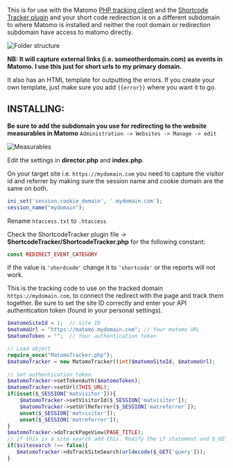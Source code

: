 This is for use with the Matomo [PHP tracking client](https://github.com/matomo-org/matomo-php-tracker) and the [Shortcode Tracker plugin](https://github.com/mgazdzik/plugin-ShortcodeTracker) and your short code redirection is on a different subdomain to where Matomo is installed and neither the root domain or redirection subdomain have access to matomo directly.

![Folder structure](https://res.cloudinary.com/league-of-true-love/image/upload/v1599754872/folders.jpg)

**NB: It will capture external links (i.e. someotherdomain.com) as events in Matomo. I use this just for short urls to my primary domain.**

It also has an HTML template for outputting the errors. If you create your own template, just make sure you add `{{error}}` where you want it to go.

## INSTALLING:

**Be sure to add the subdomain you use for redirecting to the website measurables in Matomo** `Administration -> Websites -> Manage -> edit`

![Measurables](https://res.cloudinary.com/league-of-true-love/image/upload/v1599754877/measurable.jpg)

Edit the settings in **director.php** and **index.php**.

On your target site i.e. `https://mydomain.com` you need to capture the visitor id and referrer by making sure the session name and cookie domain are the same on both.
```php
ini_set('session.cookie_domain', '.mydomain.com');
session_name("mydomain");
```
Rename `htaccess.txt` to `.htaccess`

Check the ShortcodeTracker plugin file -> **ShortcodeTracker/ShortcodeTracker.php** for the following constant:
```php
const REDIRECT_EVENT_CATEGORY
```
If the value is `'shordcode'` change it to `'shortcode'` or the reports will not work.

This is the tracking code to use on the tracked domain `https://mydomain.com`, to connect the redirect with the page and track them together. Be sure to set the site ID correctly and enter your API authentication token (found in your personal settings).
```php
$matomoSiteId = 1;  // Site ID
$matomoUrl = "https://matomo.mydomain.com"; // Your matomo URL
$matomoToken = "";  // Your authentication token

// Load object
require_once("MatomoTracker.php");
$matomoTracker = new MatomoTracker((int)$matomoSiteId, $matomoUrl);
    
// Set authentication token
$matomoTracker->setTokenAuth($matomoToken);
$matomoTracker->setUrl(THIS_URL);
if(isset($_SESSION['matvisitor'])){
    $matomoTracker->setVisitorId($_SESSION['matvisitor']);
    $matomoTracker->setUrlReferrer($_SESSION['matreferrer']);
    unset($_SESSION['matvisitor']);
    unset($_SESSION['matreferrer']);
}
$matomoTracker->doTrackPageView(PAGE_TITLE);
// if this is a site search add this. Modify the if statement and $_GET variable to your needs
if($sitesearch !== false){
   $matomoTracker->doTrackSiteSearch(urldecode($_GET['query']));
}
```
